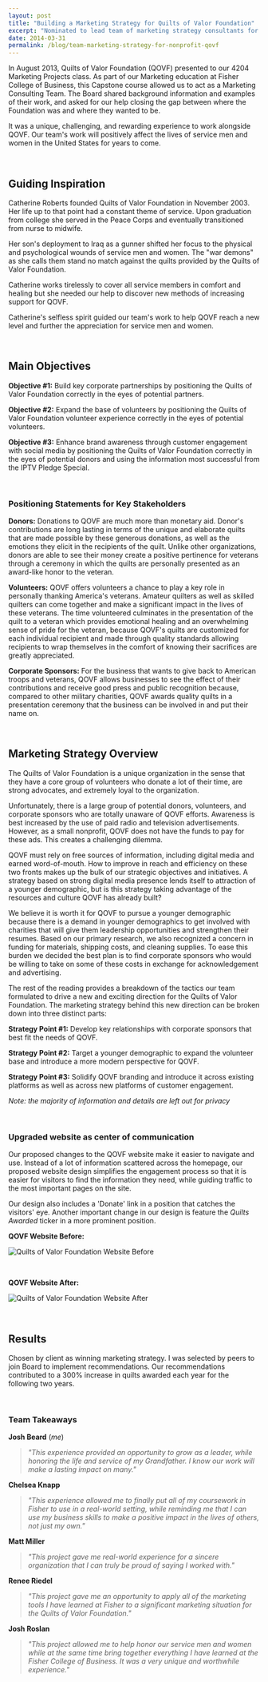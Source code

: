 ```yaml
---
layout: post
title: "Building a Marketing Strategy for Quilts of Valor Foundation"
excerpt: "Nominated to lead team of marketing strategy consultants for this non-profit organization dedicated to providing quilts for service members and veterans touched by war."
date: 2014-03-31
permalink: /blog/team-marketing-strategy-for-nonprofit-qovf
---
```



In August 2013, Quilts of Valor Foundation (QOVF) presented to our 4204 Marketing Projects class. As part of our Marketing education at Fisher College of Business, this Capstone course allowed us to act as a Marketing Consulting Team. The Board shared background information and examples of their work, and asked for our help closing the gap between where the Foundation was and where they wanted to be.

It was a unique, challenging, and rewarding experience to work alongside QOVF. Our team's work will positively affect the lives of service men and women in the United States for years to come.

&nbsp;

## Guiding Inspiration

Catherine Roberts founded Quilts of Valor Foundation in November 2003. Her life up to that point had a constant theme of service. Upon graduation from college she served in the Peace Corps and eventually transitioned from nurse to midwife.

Her son's deployment to Iraq as a gunner shifted her focus to the physical and psychological wounds of service men and women. The "war demons" as she calls them stand no match against the quilts provided by the Quilts of Valor Foundation.

Catherine works tirelessly to cover all service members in comfort and healing but she needed our help to discover new methods of increasing support for QOVF.

Catherine's selfless spirit guided our team's work to help QOVF reach a new level and further the appreciation for service men and women.

&nbsp;

## Main Objectives

**Objective #1:** Build key corporate partnerships by positioning the Quilts of Valor Foundation correctly in the eyes of potential partners.

**Objective #2:** Expand the base of volunteers by positioning the Quilts of Valor Foundation volunteer experience correctly in the eyes of potential volunteers.

**Objective #3:** Enhance brand awareness through customer engagement with social media by positioning the Quilts of Valor Foundation correctly in the eyes of potential donors and using the information most successful from the IPTV Pledge Special.

&nbsp;

### Positioning Statements for Key Stakeholders

**Donors:** Donations to QOVF are much more than monetary aid. Donor's contributions are long lasting in terms of the unique and elaborate quilts that are made possible by these generous donations, as well as the emotions they elicit in the recipients of the quilt. Unlike other organizations, donors are able to see their money create a positive pertinence for veterans through a ceremony in which the quilts are personally presented as an award-like honor to the veteran.

**Volunteers:** QOVF offers volunteers a chance to play a key role in personally thanking America's veterans. Amateur quilters as well as skilled quilters can come together and make a significant impact in the lives of these veterans. The time volunteered culminates in the presentation of the quilt to a veteran which provides emotional healing and an overwhelming sense of pride for the veteran, because QOVF's quilts are customized for each individual recipient and made through quality standards allowing recipients to wrap themselves in the comfort of knowing their sacrifices are greatly appreciated.

**Corporate Sponsors:** For the business that wants to give back to American troops and veterans, QOVF allows businesses to see the effect of their contributions and receive good press and public recognition because, compared to other military charities, QOVF awards quality quilts in a presentation ceremony that the business can be involved in and put their name on.

&nbsp;

## Marketing Strategy Overview

The Quilts of Valor Foundation is a unique organization in the sense that they have a core group of volunteers who donate a lot of their time, are strong advocates, and extremely loyal to the organization.

Unfortunately, there is a large group of potential donors, volunteers, and corporate sponsors who are totally unaware of QOVF efforts. Awareness is best increased by the use of paid radio and television advertisements. However, as a small nonprofit, QOVF does not have the funds to pay for these ads. This creates a challenging dilemma.

QOVF must rely on free sources of information, including digital media and earned word-of-mouth. How to improve in reach and efficiency on these two fronts makes up the bulk of our strategic objectives and initiatives. A strategy based on strong digital media presence lends itself to attraction of a younger demographic, but is this strategy taking advantage of the resources and culture QOVF has already built?

We believe it is worth it for QOVF to pursue a younger demographic because there is a demand in younger demographics to get involved with charities that will give them leadership opportunities and strengthen their resumes. Based on our primary research, we also recognized a concern in funding for materials, shipping costs, and cleaning supplies. To ease this burden we decided the best plan is to find corporate sponsors who would be willing to take on some of these costs in exchange for acknowledgement and advertising.

The rest of the reading provides a breakdown of the tactics our team formulated to drive a new and exciting direction for the Quilts of Valor Foundation. The marketing strategy behind this new direction can be broken down into three distinct parts:

**Strategy Point #1:** Develop key relationships with corporate sponsors that best fit the needs of QOVF.

**Strategy Point #2:** Target a younger demographic to expand the volunteer base and introduce a more modern perspective for QOVF.

**Strategy Point #3:** Solidify QOVF branding and introduce it across existing platforms as well as across new platforms of customer engagement.

*Note: the majority of information and details are left out for privacy*

&nbsp;

### Upgraded website as center of communication

Our proposed changes to the QOVF website make it easier to navigate and use. Instead of a lot of information scattered across the homepage, our proposed website design simplifies the engagement process so that it is easier for visitors to find the information they need, while guiding traffic to the most important pages on the site.

Our design also includes a 'Donate' link in a position that catches the visitors' eye. Another important change in our design is feature the *Quilts Awarded* ticker in a more prominent position.

**QOVF Website Before:**

![Quilts of Valor Foundation Website Before](https://joshbeard.xyz/img/qovf-website-before.png)

&nbsp;

**QOVF Website After:**

![Quilts of Valor Foundation Website After](https://joshbeard.xyz/img/qovf-website-after.png)

&nbsp;

## Results

Chosen by client as winning marketing strategy. I was selected by peers to join Board to implement recommendations. Our recommendations contributed to a 300% increase in quilts awarded each year for the following two years.

&nbsp;

### Team Takeaways

**Josh Beard** (*me*)
> *"This experience provided an opportunity to grow as a leader, while honoring the life and service of my Grandfather. I know our work will make a lasting impact on many."*

**Chelsea Knapp**
> *"This experience allowed me to finally put all of my coursework in Fisher to use in a real-world setting, while reminding me that I can use my business skills to make a positive impact in the lives of others, not just my own."*

**Matt Miller**
> *"This project gave me real-world experience for a sincere organization that I can truly be proud of saying I worked with."*

**Renee Riedel**
> *"This project gave me an opportunity to apply all of the marketing tools I have learned at Fisher to a significant marketing situation for the Quilts of Valor Foundation."*

**Josh Roslan**
> *"This project allowed me to help honor our service men and women while at the same time bring together everything I have learned at the Fisher College of Business. It was a very unique and worthwhile experience."*

&nbsp;
